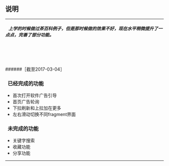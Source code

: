## 说明
***
##### &nbsp;&nbsp;&nbsp;上学的时候做过茶百科例子，但是那时候做的效果不好，现在水平稍微提升了一点点，完善了部分功能。

</br></br></br>

######［截至2017-03-04］
### &nbsp;&nbsp;已经完成的功能
* 首次打开软件广告引导
* 首页广告轮询
* 下拉刷新和上拉加在更多
* 左右滑动切换不同fragment界面



### &nbsp;&nbsp;未完成的功能
* 关键字搜索
* 收藏功能
* 分享功能

***


